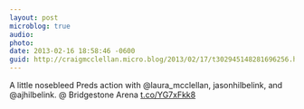 ```yaml
---
layout: post
microblog: true
audio: 
photo: 
date: 2013-02-16 18:58:46 -0600
guid: http://craigmcclellan.micro.blog/2013/02/17/t302945148281696256.html
---
```

A little nosebleed Preds action with @laura_mcclellan, jasonhilbelink, and @ajhilbelink. @ Bridgestone Arena [t.co/YG7xFkk8](http://t.co/YG7xFkk8)
